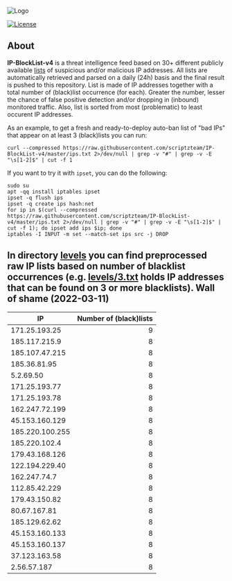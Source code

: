 ![Logo](https://i.imgur.com/PyKLAe7.png)

[![License](https://img.shields.io/badge/license-The_Unlicense-red.svg)](https://unlicense.org/)

About
----

**IP-BlockList-v4** is a threat intelligence feed based on 30+ different publicly available [lists](https://github.com/stamparm/maltrail) of suspicious and/or malicious IP addresses. All lists are automatically retrieved and parsed on a daily (24h) basis and the final result is pushed to this repository. List is made of IP addresses together with a total number of (black)list occurrence (for each). Greater the number, lesser the chance of false positive detection and/or dropping in (inbound) monitored traffic. Also, list is sorted from most (problematic) to least occurent IP addresses.

As an example, to get a fresh and ready-to-deploy auto-ban list of "bad IPs" that appear on at least 3 (black)lists you can run:

```
curl --compressed https://raw.githubusercontent.com/scriptzteam/IP-BlockList-v4/master/ips.txt 2>/dev/null | grep -v "#" | grep -v -E "\s[1-2]$" | cut -f 1
```

If you want to try it with `ipset`, you can do the following:

```
sudo su
apt -qq install iptables ipset
ipset -q flush ips
ipset -q create ips hash:net
for ip in $(curl --compressed https://raw.githubusercontent.com/scriptzteam/IP-BlockList-v4/master/ips.txt 2>/dev/null | grep -v "#" | grep -v -E "\s[1-2]$" | cut -f 1); do ipset add ips $ip; done
iptables -I INPUT -m set --match-set ips src -j DROP
```

In directory [levels](levels) you can find preprocessed raw IP lists based on number of blacklist occurrences (e.g. [levels/3.txt](levels/3.txt) holds IP addresses that can be found on 3 or more blacklists).
Wall of shame (2022-03-11)
----

|IP|Number of (black)lists|
|---|--:|
171.25.193.25|9
185.117.215.9|8
185.107.47.215|8
185.36.81.95|8
5.2.69.50|8
171.25.193.77|8
171.25.193.78|8
162.247.72.199|8
45.153.160.129|8
185.220.100.255|8
185.220.102.4|8
179.43.168.126|8
122.194.229.40|8
162.247.74.7|8
112.85.42.229|8
179.43.150.82|8
80.67.167.81|8
185.129.62.62|8
45.153.160.133|8
45.153.160.137|8
37.123.163.58|8
2.56.57.187|8
